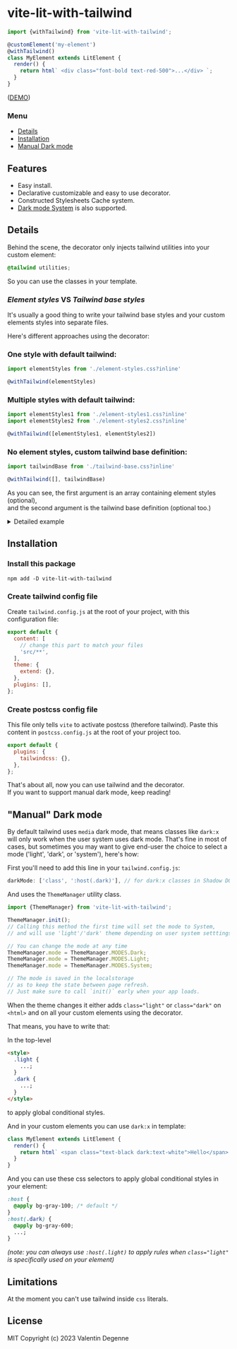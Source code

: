 # vite-lit-with-tailwind

```javascript
import {withTailwind} from 'vite-lit-with-tailwind';

@customElement('my-element')
@withTailwind()
class MyElement extends LitElement {
  render() {
    return html` <div class="font-bold text-red-500">...</div> `;
  }
}
```

([DEMO](https://vdegenne.github.io/vite-lit-with-tailwind/))

### Menu

- [Details](#details)
- [Installation](#installation)
- [Manual Dark mode](#manual-dark-mode)

## Features

- Easy install.
- Declarative customizable and easy to use decorator.
- Constructed Stylesheets Cache system.
- [Dark mode System](#dark-mode) is also supported.

## Details

Behind the scene, the decorator only injects tailwind utilities into your custom element:

```css
@tailwind utilities;
```

So you can use the classes in your template.

### _Element styles_ VS _Tailwind base styles_

It's usually a good thing to write your tailwind base styles and your custom elements styles into separate files.

Here's different approaches using the decorator:

### One style with default tailwind:

```javascript
import elementStyles from './element-styles.css?inline'

@withTailwind(elementStyles)
```

### Multiple styles with default tailwind:

```javascript
import elementStyles1 from './element-styles1.css?inline'
import elementStyles2 from './element-styles2.css?inline'

@withTailwind([elementStyles1, elementStyles2])
```

### No element styles, custom tailwind base definition:

```javascript
import tailwindBase from './tailwind-base.css?inline'

@withTailwind([], tailwindBase)
```

As you can see, the first argument is an array containing element styles (optional),  
and the second argument is the tailwind base definition (optional too.)

<details>
<summary>Detailed example</summary>

```css
/* tailwindBase.css */
@tailwind base;
@tailwind components;
@tailwind utilities;
```

```css
/* elementStyles.css */
:host {
  @apply bg-gray-500;
}
```

```typescript
/* my-element.ts */
import {LitElement, html} from 'lit';
import {customElement} from 'lit/decorators.js';
import {withTailwind} from 'vite-lit-with-tailwind.js';
import elementStyles from './elementStyles.css?inline';
import tailwindBase from '../tailwindBase.css?inline';

@customElement('my-element')
@withTailwind(elementStyles, tailwindBase)
class MyElement extends LitElement {
  render() {
    return html`<div class="text-red-500 p-5">...</div> `;
  }
}
```

</details>

## Installation

### Install this package

```
npm add -D vite-lit-with-tailwind
```

### Create tailwind config file

Create `tailwind.config.js` at the root of your project, with this configuration file:

```javascript
export default {
  content: [
    // change this part to match your files
    'src/**',
  ],
  theme: {
    extend: {},
  },
  plugins: [],
};
```

### Create postcss config file

This file only tells `vite` to activate postcss (therefore tailwind).
Paste this content in `postcss.config.js` at the root of your project too.

```js
export default {
  plugins: {
    tailwindcss: {},
  },
};
```

That's about all, now you can use tailwind and the decorator.  
If you want to support manual dark mode, keep reading!

## "Manual" Dark mode

By default tailwind uses `media` dark mode, that means classes like `dark:x` will only work when the user system uses dark mode. That's fine in most of cases, but sometimes you may want to give end-user the choice to select a mode ('light', 'dark', or 'system'), here's how:

First you'll need to add this line in your `tailwind.config.js`:

```js
darkMode: ['class', ':host(.dark)'], // for dark:x classes in Shadow DOMs
```

And uses the `ThemeManager` utility class.

```javascript
import {ThemeManager} from 'vite-lit-with-tailwind';

ThemeManager.init();
// Calling this method the first time will set the mode to System,
// and will use 'light'/'dark' theme depending on user system setttings.

// You can change the mode at any time
ThemeManager.mode = ThemeManager.MODES.Dark;
ThemeManager.mode = ThemeManager.MODES.Light;
ThemeManager.mode = ThemeManager.MODES.System;

// The mode is saved in the localstorage
// as to keep the state between page refresh.
// Just make sure to call `init()` early when your app loads.
```

When the theme changes it either adds `class="light"` or `class="dark"` on `<html>` and on all your custom elements using the decorator.

That means, you have to write that:

In the top-level

```html
<style>
  .light {
    ...;
  }
  .dark {
    ...;
  }
</style>
```

to apply global conditional styles.

And in your custom elements you can use `dark:x` in template:

```javascript
class MyElement extends LitElement {
  render() {
    return html` <span class="text-black dark:text-white">Hello</span> `;
  }
}
```

And you can use these css selectors to apply global conditional styles in your element:

```css
:host {
  @apply bg-gray-100; /* default */
}
:host(.dark) {
  @apply bg-gray-600;
  ...;
}
```

_(note: you can always use `:host(.light)` to apply rules when `class="light"` is specifically used on your element)_

## Limitations

At the moment you can't use tailwind inside `css` literals.

## License

MIT Copyright (c) 2023 Valentin Degenne

